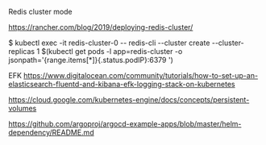 Redis cluster mode

https://rancher.com/blog/2019/deploying-redis-cluster/

$ kubectl exec -it redis-cluster-0 -- redis-cli --cluster create --cluster-replicas 1 $(kubectl get pods -l app=redis-cluster -o jsonpath='{range.items[*]}{.status.podIP}:6379 ')




EFK
https://www.digitalocean.com/community/tutorials/how-to-set-up-an-elasticsearch-fluentd-and-kibana-efk-logging-stack-on-kubernetes

https://cloud.google.com/kubernetes-engine/docs/concepts/persistent-volumes

https://github.com/argoproj/argocd-example-apps/blob/master/helm-dependency/README.md